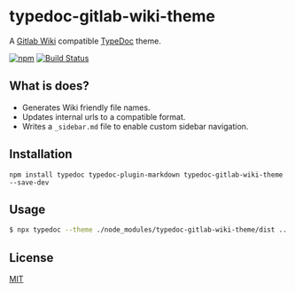 # typedoc-gitlab-wiki-theme

A [Gitlab Wiki](https://docs.gitlab.com/ee/user/project/wiki/) compatible [TypeDoc](https://github.com/TypeStrong/typedoc) theme.

[![npm](https://img.shields.io/npm/v/typedoc-gitlab-wiki-theme.svg)](https://www.npmjs.com/package/typedoc-gitlab-wiki-theme)
[![Build Status](https://travis-ci.com/tgreyuk/typedoc-plugin-markdown.svg?branch=master)](https://travis-ci.com/tgreyuk/typedoc-plugin-markdown)

## What is does?

- Generates Wiki friendly file names.
- Updates internal urls to a compatible format.
- Writes a `_sidebar.md` file to enable custom sidebar navigation.

## Installation

```shell
npm install typedoc typedoc-plugin-markdown typedoc-gitlab-wiki-theme --save-dev
```

## Usage

```bash
$ npx typedoc --theme ./node_modules/typedoc-gitlab-wiki-theme/dist ...options
```

## License

[MIT](https://github.com/tgreyuk/typedoc-plugin-markdown/blob/master/packages/typedoc-gitlab-wiki-theme/LICENSE)